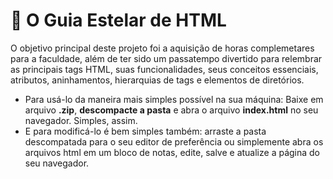 # 📡 O Guia Estelar de HTML
O objetivo principal deste projeto foi a aquisição de horas complemetares para a faculdade, além de ter sido um passatempo divertido para relembrar as principais tags HTML,
suas funcionalidades, seus conceitos essenciais, atributos, aninhamentos, hierarquias de tags e elementos de diretórios. <br>

 - Para usá-lo da maneira mais simples possível na sua máquina: Baixe em arquivo **.zip**, **descompacte a pasta** e abra o arquivo **index.html** no seu navegador. 
Simples, assim.
 - E para modificá-lo é bem simples também: arraste a pasta descompatada para o seu editor de preferência ou simplemente abra os arquivos html em um bloco de notas, 
edite, salve e atualize a página do seu navegador.
